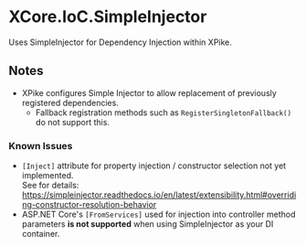 ﻿# XCore.IoC.SimpleInjector

Uses SimpleInjector for Dependency Injection within XPike.

## Notes

- XPike configures Simple Injector to allow replacement of previously registered dependencies.
  - Fallback registration methods such as `RegisterSingletonFallback()` do not support this.

### Known Issues

- `[Inject]` attribute for property injection / constructor selection not yet implemented.  
  See for details: https://simpleinjector.readthedocs.io/en/latest/extensibility.html#overriding-constructor-resolution-behavior
- ASP.NET Core's `[FromServices]` used for injection into controller method parameters **is not supported** when using SimpleInjector as your DI container.
